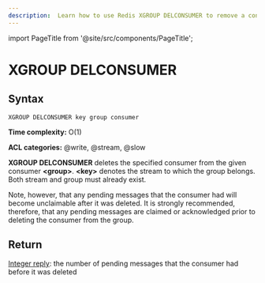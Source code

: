 ```yaml
---
description:  Learn how to use Redis XGROUP DELCONSUMER to remove a consumer from a consumer group.
---
```


import PageTitle from '@site/src/components/PageTitle';

# XGROUP DELCONSUMER

<PageTitle title="Redis XGROUP DELCONSUMER Command (Documentation) | Dragonfly" />

## Syntax

    XGROUP DELCONSUMER key group consumer

**Time complexity:** O(1)

**ACL categories:** @write, @stream, @slow

**XGROUP DELCONSUMER** deletes the specified consumer from
the given consumer **<group\>**. **<key\>** denotes the stream
to which the group belongs. Both stream and group must already
exist.

Note, however, that any pending messages that the consumer had
will become unclaimable after it was deleted. It is strongly
recommended, therefore, that any pending messages are claimed
or acknowledged prior to deleting the consumer from the group.

## Return

[Integer reply](https://redis.io/docs/reference/protocol-spec/#integers):
the number of pending messages that the consumer had before it was
deleted
